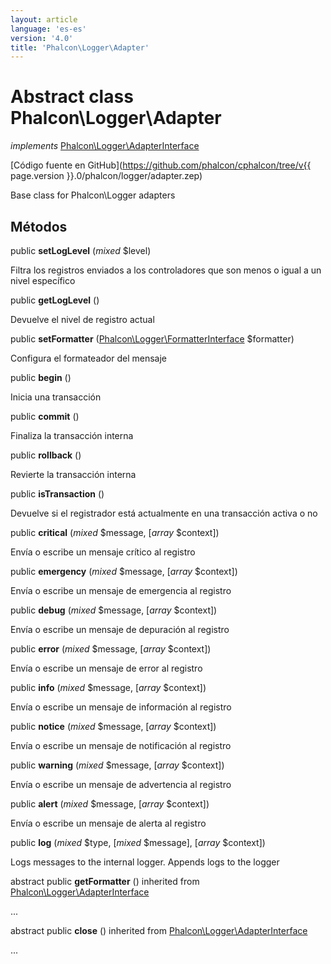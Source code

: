 ```yaml
---
layout: article
language: 'es-es'
version: '4.0'
title: 'Phalcon\Logger\Adapter'
---
```

# Abstract class **Phalcon\Logger\Adapter**

*implements* [Phalcon\Logger\AdapterInterface](Phalcon_Logger_AdapterInterface)

[Código fuente en GitHub](https://github.com/phalcon/cphalcon/tree/v{{ page.version }}.0/phalcon/logger/adapter.zep)

Base class for Phalcon\Logger adapters

## Métodos

public **setLogLevel** (*mixed* $level)

Filtra los registros enviados a los controladores que son menos o igual a un nivel específico

public **getLogLevel** ()

Devuelve el nivel de registro actual

public **setFormatter** ([Phalcon\Logger\FormatterInterface](Phalcon_Logger_FormatterInterface) $formatter)

Configura el formateador del mensaje

public **begin** ()

Inicia una transacción

public **commit** ()

Finaliza la transacción interna

public **rollback** ()

Revierte la transacción interna

public **isTransaction** ()

Devuelve si el registrador está actualmente en una transacción activa o no

public **critical** (*mixed* $message, [*array* $context])

Envía o escribe un mensaje crítico al registro

public **emergency** (*mixed* $message, [*array* $context])

Envía o escribe un mensaje de emergencia al registro

public **debug** (*mixed* $message, [*array* $context])

Envía o escribe un mensaje de depuración al registro

public **error** (*mixed* $message, [*array* $context])

Envía o escribe un mensaje de error al registro

public **info** (*mixed* $message, [*array* $context])

Envía o escribe un mensaje de información al registro

public **notice** (*mixed* $message, [*array* $context])

Envía o escribe un mensaje de notificación al registro

public **warning** (*mixed* $message, [*array* $context])

Envía o escribe un mensaje de advertencia al registro

public **alert** (*mixed* $message, [*array* $context])

Envía o escribe un mensaje de alerta al registro

public **log** (*mixed* $type, [*mixed* $message], [*array* $context])

Logs messages to the internal logger. Appends logs to the logger

abstract public **getFormatter** () inherited from [Phalcon\Logger\AdapterInterface](Phalcon_Logger_AdapterInterface)

...

abstract public **close** () inherited from [Phalcon\Logger\AdapterInterface](Phalcon_Logger_AdapterInterface)

...